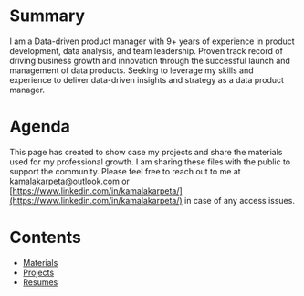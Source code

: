 # Summary
I am a Data-driven product manager with 9+ years of experience in product development, data analysis, and team leadership. Proven track record of driving business growth and innovation through the successful launch and management of data products. Seeking to leverage my skills and experience to deliver data-driven insights and strategy as a data product manager.

# Agenda
This page has created to show case my projects and share the materials used for my professional growth. I am sharing these files with the public to support the community. Please feel free to reach out to me at kamalakarpeta@outlook.com or [https://www.linkedin.com/in/kamalakarpeta/](https://www.linkedin.com/in/kamalakarpeta/) in case of any access issues.

# Contents
* [Materials](https://kamalakarpeta.github.io/materials/)
* [Projects](https://kamalakarpeta.github.io/projects/)
* [Resumes](https://kamalakarpeta.github.io/resumes/)
